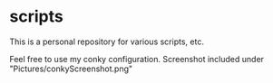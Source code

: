 # scripts
This is a personal repository for various scripts, etc.

Feel free to use my conky configuration. Screenshot included 
  under "Pictures/conkyScreenshot.png"

